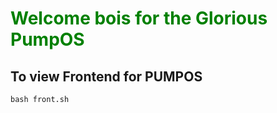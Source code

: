 # <h1 style="color: green">Welcome bois for the Glorious PumpOS</h1>

## To view Frontend for PUMPOS

```
bash front.sh
```